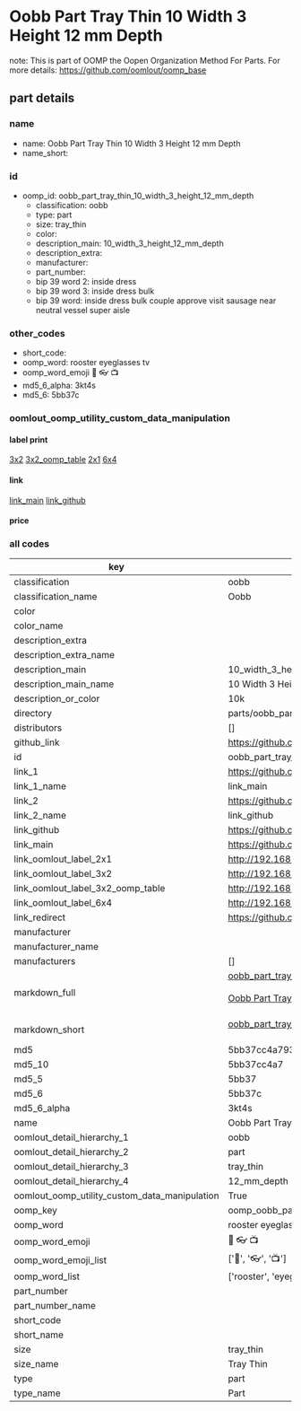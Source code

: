 # Oobb Part Tray Thin 10 Width 3 Height 12 mm Depth  

note: This is part of OOMP the Oopen Organization Method For Parts. For more details: https://github.com/oomlout/oomp_base

##  part details
  







### name
* name: Oobb Part Tray Thin 10 Width 3 Height 12 mm Depth
* name_short: 
### id
* oomp_id: oobb_part_tray_thin_10_width_3_height_12_mm_depth
  * classification: oobb
  * type: part
  * size: tray_thin
  * color: 
  * description_main: 10_width_3_height_12_mm_depth
  * description_extra: 
  * manufacturer: 
  * part_number: 
  * bip 39 word 2: inside dress
  * bip 39 word 3: inside dress bulk
  * bip 39 word: inside dress bulk couple approve visit sausage near neutral vessel super aisle

### other_codes
* short_code: 
* oomp_word: rooster eyeglasses tv
* oomp_word_emoji :rooster: :eyeglasses: :tv:
* md5_6_alpha: 3kt4s
* md5_6: 5bb37c






### oomlout_oomp_utility_custom_data_manipulation
#### label print
[3x2](http://192.168.1.245:1112/?label=oomp%203kt4s)
[3x2_oomp_table](http://192.168.1.108:1112/?label=oomp%203kt4s)
[2x1](http://192.168.1.242:1112/?label=oomp%203kt4s)
[6x4](http://192.168.1.55:1112/?label=oomp%203kt4s)    

#### link

[link_main](https://github.com/oomlout/oomlout_oomp_version_1_messy/tree/main/parts/oobb_part_tray_thin_10_width_3_height_12_mm_depth) [link_github](https://github.com/oomlout/oomlout_oomp_version_1_messy/tree/main/parts/oobb_part_tray_thin_10_width_3_height_12_mm_depth)                             

#### price







### all codes 
| key | value |  
| --- | --- |  
| classification | oobb |  
| classification_name | Oobb |  
| color |  |  
| color_name |  |  
| description_extra |  |  
| description_extra_name |  |  
| description_main | 10_width_3_height_12_mm_depth |  
| description_main_name | 10 Width 3 Height 12 mm Depth |  
| description_or_color | 10k |  
| directory | parts/oobb_part_tray_thin_10_width_3_height_12_mm_depth |  
| distributors | [] |  
| github_link | https://github.com/oomlout/oomlout_oomp_part_src/tree/main/parts/oobb_part_tray_thin_10_width_3_height_12_mm_depth |  
| id | oobb_part_tray_thin_10_width_3_height_12_mm_depth |  
| link_1 | https://github.com/oomlout/oomlout_oomp_version_1_messy/tree/main/parts/oobb_part_tray_thin_10_width_3_height_12_mm_depth |  
| link_1_name | link_main |  
| link_2 | https://github.com/oomlout/oomlout_oomp_version_1_messy/tree/main/parts/oobb_part_tray_thin_10_width_3_height_12_mm_depth |  
| link_2_name | link_github |  
| link_github | https://github.com/oomlout/oomlout_oomp_version_1_messy/tree/main/parts/oobb_part_tray_thin_10_width_3_height_12_mm_depth |  
| link_main | https://github.com/oomlout/oomlout_oomp_version_1_messy/tree/main/parts/oobb_part_tray_thin_10_width_3_height_12_mm_depth |  
| link_oomlout_label_2x1 | http://192.168.1.242:1112/?label=oomp%203kt4s |  
| link_oomlout_label_3x2 | http://192.168.1.245:1112/?label=oomp%203kt4s |  
| link_oomlout_label_3x2_oomp_table | http://192.168.1.108:1112/?label=oomp%203kt4s |  
| link_oomlout_label_6x4 | http://192.168.1.55:1112/?label=oomp%203kt4s |  
| link_redirect | https://github.com/oomlout/oomlout_oomp_version_1_messy/tree/main/parts/oobb_part_tray_thin_10_width_3_height_12_mm_depth |  
| manufacturer |  |  
| manufacturer_name |  |  
| manufacturers | [] |  
| markdown_full | [oobb_part_tray_thin_10_width_3_height_12_mm_depth](none)<br>[](none)<br>[Oobb Part Tray Thin 10 Width 3 Height 12 Mm Depth](none)<br><br> |  
| markdown_short | [oobb_part_tray_thin_10_width_3_height_12_mm_depth](none)<br><br> |  
| md5 | 5bb37cc4a79397f7d30563123c10aba9 |  
| md5_10 | 5bb37cc4a7 |  
| md5_5 | 5bb37 |  
| md5_6 | 5bb37c |  
| md5_6_alpha | 3kt4s |  
| name | Oobb Part Tray Thin 10 Width 3 Height 12 mm Depth |  
| oomlout_detail_hierarchy_1 | oobb |  
| oomlout_detail_hierarchy_2 | part |  
| oomlout_detail_hierarchy_3 | tray_thin |  
| oomlout_detail_hierarchy_4 | 12_mm_depth |  
| oomlout_oomp_utility_custom_data_manipulation | True |  
| oomp_key | oomp_oobb_part_tray_thin_10_width_3_height_12_mm_depth |  
| oomp_word | rooster eyeglasses tv |  
| oomp_word_emoji | :rooster: :eyeglasses: :tv: |  
| oomp_word_emoji_list | [':rooster:', ':eyeglasses:', ':tv:'] |  
| oomp_word_list | ['rooster', 'eyeglasses', 'tv'] |  
| part_number |  |  
| part_number_name |  |  
| short_code |  |  
| short_name |  |  
| size | tray_thin |  
| size_name | Tray Thin |  
| type | part |  
| type_name | Part |  
